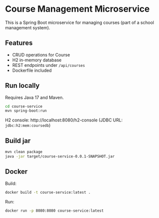 # Course Management Microservice

This is a Spring Boot microservice for managing courses (part of a school management system).

## Features
- CRUD operations for Course
- H2 in-memory database
- REST endpoints under `/api/courses`
- Dockerfile included

## Run locally
Requires Java 17 and Maven.

```bash
cd course-service
mvn spring-boot:run
```

H2 console: http://localhost:8080/h2-console (JDBC URL: `jdbc:h2:mem:coursedb`)

## Build jar
```bash
mvn clean package
java -jar target/course-service-0.0.1-SNAPSHOT.jar
```

## Docker
Build:
```bash
docker build -t course-service:latest .
```

Run:
```bash
docker run -p 8080:8080 course-service:latest
```
